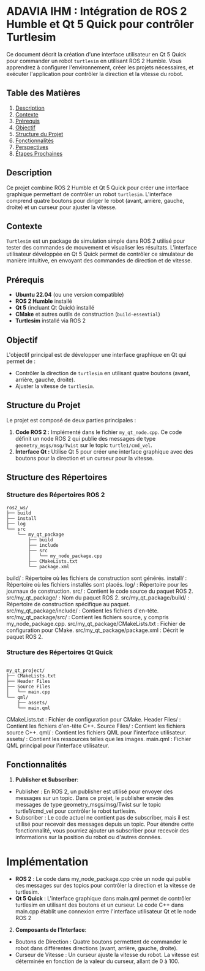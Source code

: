 # ADAVIA IHM : Intégration de ROS 2 Humble et Qt 5 Quick pour contrôler Turtlesim

Ce document décrit la création d'une interface utilisateur en Qt 5 Quick pour commander un robot `turtlesim` en utilisant ROS 2 Humble. Vous apprendrez à configurer l'environnement, créer les projets nécessaires, et exécuter l'application pour contrôler la direction et la vitesse du robot.

## Table des Matières

1. [Description](#description)
2. [Contexte](#contexte)
3. [Prérequis](#prérequis)
4. [Objectif](#objectif)
5. [Structure du Projet](#structure-du-projet)
6. [Fonctionnalités](#fonctionnalités)
7. [Perspectives](#perspectives)
8. [Étapes Prochaines](#étapes-prochaines)

## Description

Ce projet combine ROS 2 Humble et Qt 5 Quick pour créer une interface graphique permettant de contrôler un robot `turtlesim`. L'interface comprend quatre boutons pour diriger le robot (avant, arrière, gauche, droite) et un curseur pour ajuster la vitesse.

## Contexte

`Turtlesim` est un package de simulation simple dans ROS 2 utilisé pour tester des commandes de mouvement et visualiser les résultats. L'interface utilisateur développée en Qt 5 Quick permet de contrôler ce simulateur de manière intuitive, en envoyant des commandes de direction et de vitesse.

## Prérequis

- **Ubuntu 22.04** (ou une version compatible)
- **ROS 2 Humble** installé
- **Qt 5** (incluant Qt Quick) installé
- **CMake** et autres outils de construction (`build-essential`)
- **Turtlesim** installé via ROS 2

## Objectif

L'objectif principal est de développer une interface graphique en Qt qui permet de :
- Contrôler la direction de `turtlesim` en utilisant quatre boutons (avant, arrière, gauche, droite).
- Ajuster la vitesse de `turtlesim`.

## Structure du Projet

Le projet est composé de deux parties principales :

1. **Code ROS 2 :** Implémenté dans le fichier `my_qt_node.cpp`. Ce code définit un node ROS 2 qui publie des messages de type `geometry_msgs/msg/Twist` sur le topic `turtle1/cmd_vel`.
2. **Interface Qt :** Utilise Qt 5 pour créer une interface graphique avec des boutons pour la direction et un curseur pour la vitesse.
## Structure des Répertoires

### Structure des Répertoires ROS 2

```plaintext
ros2_ws/
├── build
├── install
├── log
└── src
    └── my_qt_package
        ├── build
        ├── include
        ├── src
        │   └── my_node_package.cpp
        ├── CMakeLists.txt
        └── package.xml
```
build/ : Répertoire où les fichiers de construction sont générés.
install/ : Répertoire où les fichiers installés sont placés.
log/ : Répertoire pour les journaux de construction.
src/ : Contient le code source du paquet ROS 2.
src/my_qt_package/ : Nom du paquet ROS 2.
src/my_qt_package/build/ : Répertoire de construction spécifique au paquet.
src/my_qt_package/include/ : Contient les fichiers d'en-tête.
src/my_qt_package/src/ : Contient les fichiers source, y compris my_node_package.cpp.
src/my_qt_package/CMakeLists.txt : Fichier de configuration pour CMake.
src/my_qt_package/package.xml : Décrit le paquet ROS 2.



### Structure des Répertoires Qt Quick

```plaintext

my_qt_project/
├── CMakeLists.txt
├── Header Files
├── Source Files  
│   └── main.cpp
└── qml/
    ├── assets/
    └── main.qml
```
CMakeLists.txt : Fichier de configuration pour CMake.
Header Files/ : Contient les fichiers d'en-tête C++.
Source Files/ : Contient les fichiers source C++.
qml/ : Contient les fichiers QML pour l'interface utilisateur.
assets/ : Contient les ressources telles que les images.
main.qml : Fichier QML principal pour l'interface utilisateur.


## Fonctionnalités
1. **Publisher et Subscriber**:
- Publisher : En ROS 2, un publisher est utilisé pour envoyer des messages sur un topic. Dans ce projet, le publisher envoie des messages de type geometry_msgs/msg/Twist sur le topic turtle1/cmd_vel pour contrôler le robot turtlesim.
- Subscriber : Le code actuel ne contient pas de subscriber, mais il est utilisé pour recevoir des messages depuis un topic. Pour étendre cette fonctionnalité, vous pourriez ajouter un subscriber pour recevoir des informations sur la position du robot ou d'autres données.

# Implémentation
- **ROS 2** : Le code dans my_node_package.cpp crée un node qui publie des messages sur des topics pour contrôler la direction et la vitesse de turtlesim.
- **Qt 5 Quick** : L'interface graphique dans main.qml permet de contrôler turtlesim en utilisant des boutons et un curseur. Le code C++ dans main.cpp établit une connexion entre l'interface utilisateur Qt et le node ROS 2

2. **Composants de l'Interface**:
- Boutons de Direction : Quatre boutons permettent de commander le robot dans différentes directions (avant, arrière, gauche, droite).
- Curseur de Vitesse : Un curseur ajuste la vitesse du robot. La vitesse est déterminée en fonction de la valeur du curseur, allant de 0 à 100.
